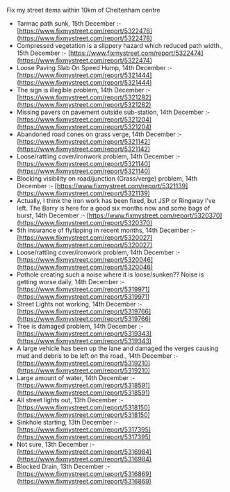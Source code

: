 Fix my street items within 10km of Cheltenham centre

<!-- fix_marker starts -->

- Tarmac path sunk, 15th December :- [https://www.fixmystreet.com/report/5322478](https://www.fixmystreet.com/report/5322478)
- Compressed vegetation is a slippery hazard which reduced path width., 15th December :- [https://www.fixmystreet.com/report/5322474](https://www.fixmystreet.com/report/5322474)
- Loose Paving Slab On Speed Hump, 14th December :- [https://www.fixmystreet.com/report/5321444](https://www.fixmystreet.com/report/5321444)
- The sign is illegible problem, 14th December :- [https://www.fixmystreet.com/report/5321282](https://www.fixmystreet.com/report/5321282)
- Missing pavers on pavement outside sub-station, 14th December :- [https://www.fixmystreet.com/report/5321204](https://www.fixmystreet.com/report/5321204)
- Abandoned road cones on grass verge, 14th December :- [https://www.fixmystreet.com/report/5321142](https://www.fixmystreet.com/report/5321142)
- Loose/rattling cover/ironwork problem, 14th December :- [https://www.fixmystreet.com/report/5321140](https://www.fixmystreet.com/report/5321140)
- Blocking visibility on road/junction (Grass/verge) problem, 14th December :- [https://www.fixmystreet.com/report/5321139](https://www.fixmystreet.com/report/5321139)
- Actually, I think the iron work has been fixed, but JSP or Ringway I’ve left. The Barry is here for a good six months now and some bags of burst, 14th December :- [https://www.fixmystreet.com/report/5320370](https://www.fixmystreet.com/report/5320370)
- 5th insurance of flytipping in recent months, 14th December :- [https://www.fixmystreet.com/report/5320027](https://www.fixmystreet.com/report/5320027)
- Loose/rattling cover/ironwork problem, 14th December :- [https://www.fixmystreet.com/report/5320046](https://www.fixmystreet.com/report/5320046)
- Pothole creating such a noise where it is loose/sunken?? Noise is getting worse daily, 14th December :- [https://www.fixmystreet.com/report/5319971](https://www.fixmystreet.com/report/5319971)
- Street Lights not working, 14th December :- [https://www.fixmystreet.com/report/5319766](https://www.fixmystreet.com/report/5319766)
- Tree is damaged problem, 14th December :- [https://www.fixmystreet.com/report/5319343](https://www.fixmystreet.com/report/5319343)
- A large vehicle has been up the lane and damaged the verges causing mud and debris to be left on the road., 14th December :- [https://www.fixmystreet.com/report/5319210](https://www.fixmystreet.com/report/5319210)
- Large amount of water, 14th December :- [https://www.fixmystreet.com/report/5318591](https://www.fixmystreet.com/report/5318591)
- All street lights out, 13th December :- [https://www.fixmystreet.com/report/5318150](https://www.fixmystreet.com/report/5318150)
- Sinkhole starting, 13th December :- [https://www.fixmystreet.com/report/5317395](https://www.fixmystreet.com/report/5317395)
- Not sure, 13th December :- [https://www.fixmystreet.com/report/5316984](https://www.fixmystreet.com/report/5316984)
- Blocked Drain, 13th December :- [https://www.fixmystreet.com/report/5316869](https://www.fixmystreet.com/report/5316869)

<!-- fix_marker ends -->